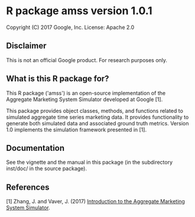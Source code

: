 # R package amss version 1.0.1

Copyright (C) 2017 Google, Inc.
License: Apache 2.0

## Disclaimer

This is not an official Google product. For research purposes only.

## What is this R package for?

This R package ('amss') is an open-source implementation of the Aggregate
Marketing System Simulator developed at Google [1].

This package provides object classes, methods, and functions related to
simulated aggregate time series marketing data. It provides functionality to
generate both simulated data and associated ground truth metrics. Version 1.0
implements the simulation framework presented in [1].

## Documentation

See the vignette and the manual in this package (in the subdirectory inst/doc/
in the source package).

## References

[1] Zhang, J. and Vaver, J. (2017)
    [Introduction to the Aggregate Marketing System Simulator](https://research.google.com/pubs/pub45996.html).
